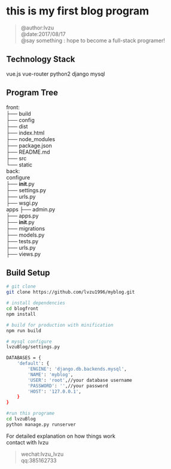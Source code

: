 # this is my first blog program

>@author:lvzu  
>@date:2017/08/17  
>@say something : hope to become a full-stack programer!  

## Technology Stack

vue.js vue-router python2 django mysql

## Program Tree
front:  
├── build  
├── config  
├── dist  
├── index.html  
├── node_modules  
├── package.json  
├── README.md  
├── src  
└── static  
back:  
configure  
├── __init__.py  
├── settings.py  
├── urls.py  
├── wsgi.py  
apps
├── admin.py  
├── apps.py  
├── __init__.py  
├── migrations  
├── models.py  
├── tests.py  
├── urls.py  
├── views.py  


## Build Setup

``` bash
# git clone
git clone https://github.com/lvzu1996/myblog.git

# install dependencies
cd blogfront  
npm install

# build for production with minification
npm run build

# mysql configure
lvzuBlog/settings.py  

DATABASES = {
    'default': {
        'ENGINE': 'django.db.backends.mysql',
        'NAME': 'myblog',
        'USER': 'root',//your database username
        'PASSWORD': '',//your password
        'HOST': '127.0.0.1',
    }
}

#run this programe
cd lvzuBlog
python manage.py runserver
```

For detailed explanation on how things work  
contact with lvzu  
>wechat:lvzu_lvzu  
qq:385162733
